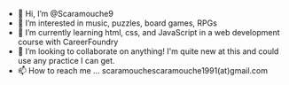 - 👋 Hi, I’m @Scaramouche9
- 👀 I’m interested in music, puzzles, board games, RPGs
- 🌱 I’m currently learning html, css, and JavaScript in a web development course with CareerFoundry
- 💞️ I’m looking to collaborate on anything! I'm quite new at this and could use any practice I can get.
- 📫 How to reach me ... scaramouchescaramouche1991(at)gmail.com

<!---
Scaramouche9/Scaramouche9 is a ✨ special ✨ repository because its `README.md` (this file) appears on your GitHub profile.
You can click the Preview link to take a look at your changes.
--->
